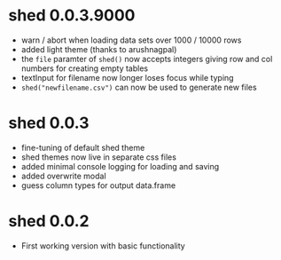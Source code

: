 # shed 0.0.3.9000

* warn / abort when loading data sets over 1000 / 10000 rows
* added light theme (thanks to arushnagpal)
* the `file` paramter of `shed()` now accepts integers giving row and col 
  numbers for creating empty tables
* textInput for filename now longer loses focus while typing
* `shed("newfilename.csv")` can now be used to generate new files


# shed 0.0.3

* fine-tuning of default shed theme
* shed themes now live in separate css files
* added minimal console logging for loading and saving
* added overwrite modal
* guess column types for output data.frame


# shed 0.0.2

* First working version with basic functionality
